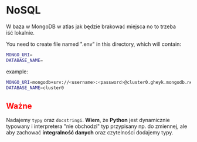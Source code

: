 # NoSQL

W baza w MongoDB w atlas jak będzie brakować miejsca no to trzeba iść lokalnie.

You need to create file named ".env" in this directory, which will contain: 

```bash
MONGO_URI=
DATABASE_NAME=
```

example:

```sh
MONGO_URI=mongodb+srv://<username>:<password>@cluster0.gheyk.mongodb.net/?retryWrites=true&w=majority&appName=Cluster0
DATABASE_NAME=cluster0
```

<div style="color: red">
    <h2>Ważne</h2>
</div>

Nadajemy `typy` oraz `docstringi`. **Wiem**, że **Python** jest dynamicznie typowany i interpretera "nie obchodzi" typ przypisany np. do zmiennej, ale aby zachować **integralność danych** oraz czytelności dodajemy typy.
